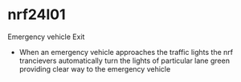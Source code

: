 # nrf24l01
Emergency vehicle Exit
- When an emergency vehicle approaches the traffic lights the nrf trancievers automatically turn the lights of particular lane green providing clear way to the emergency vehicle 
